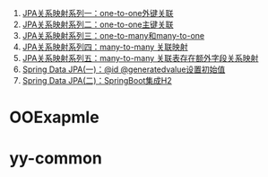 
1. [JPA关系映射系列一：one-to-one外键关联](https://longfeizheng.github.io/2018/02/28/JPA%E5%85%B3%E7%B3%BB%E6%98%A0%E5%B0%84%E7%B3%BB%E5%88%97%E4%B8%80-one-to-one%E5%A4%96%E9%94%AE%E5%85%B3%E8%81%94/)
2. [JPA关系映射系列二：one-to-one主键关联](https://longfeizheng.github.io/2018/03/01/JPA%E5%85%B3%E7%B3%BB%E6%98%A0%E5%B0%84%E7%B3%BB%E5%88%97%E4%BA%8C-one-to-one%E4%B8%BB%E9%94%AE%E5%85%B3%E8%81%94/)
3. [JPA关系映射系列三：one-to-many和many-to-one](https://longfeizheng.github.io/2018/03/01/JPA%E5%85%B3%E7%B3%BB%E6%98%A0%E5%B0%84%E7%B3%BB%E5%88%97%E4%B8%89-one-to-many%E5%92%8Cmany-to-one/)
4. [JPA关系映射系列四：many-to-many 关联映射](https://longfeizheng.github.io/2018/03/03/JPA%E5%85%B3%E7%B3%BB%E6%98%A0%E5%B0%84%E7%B3%BB%E5%88%97%E5%9B%9B-many-to-many%E5%85%B3%E9%94%AE%E6%98%A0%E5%B0%84/)
5. [JPA关系映射系列五：many-to-many 关联表存在额外字段关系映射](https://longfeizheng.github.io/2018/03/06/JPA%E5%85%B3%E7%B3%BB%E6%98%A0%E5%B0%84%E7%B3%BB%E5%88%97%E4%BA%94-many-to-many-%E5%AD%98%E5%9C%A8%E9%A2%9D%E5%A4%96%E5%AD%97%E6%AE%B5%E5%85%B3%E8%81%94%E6%98%A0%E5%B0%84/)
6. [Spring Data JPA(一)：@id @generatedvalue设置初始值](https://longfeizheng.github.io/2018/03/09/Spring-Data-JPA(%E4%B8%80)-%E8%AE%BE%E7%BD%AE@id-@generatedvalue%E7%9A%84%E5%88%9D%E5%A7%8B%E5%80%BC/)
7. [Spring Data JPA(二)：SpringBoot集成H2](https://longfeizheng.github.io/2018/03/23/Spring-Data-JPA(%E4%BA%8C)-SpringBoot%E9%9B%86%E6%88%90H2/)
# OOExapmle
# yy-common
